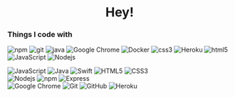 <h1 align="center">Hey!</h1>
<h3>Things I code with</h3>
<p>
  <img alt="npm" src="https://img.shields.io/badge/-NPM-CB3837?style=flat&logo=npm&logoColor=white" />
  <img alt="git" src="https://img.shields.io/badge/-Git-F05032?style=flat&logo=git&logoColor=white" />
  <img alt="java" src="https://img.shields.io/badge/-Java-e47225?style=flat&logo=java&logoColor=white" />
  <img alt="Google Chrome" src="https://img.shields.io/badge/-Google_Chrome-4C8BF5?style=flat&logo=googlechrome&logoColor=white" />  
  <img alt="Docker" src="https://img.shields.io/badge/-Docker-46a2f1?style=flat&logo=docker&logoColor=white" />
  <img alt="css3" src="https://img.shields.io/badge/-CSS3-1172b6?style=flat&logo=css3&logoColor=white" />
  <img alt="Heroku" src="https://img.shields.io/badge/-Heroku-430098?style=flat&logo=heroku&logoColor=white" />
  
  
  <img alt="html5" src="https://img.shields.io/badge/-HTML5-E34F26?style=flat&logo=html5&logoColor=white" />
  <img alt="JavaScript" src="https://img.shields.io/badge/-JavaScript-000000?style=flat-square&logo=javascript" />
  <img alt="Nodejs" src="https://img.shields.io/badge/-Node.js-43853d?style=flat&logo=Node.js&logoColor=white" />
</p>

![JavaScript](https://img.shields.io/badge/-JavaScript-c7ba52?style=flat&logo=javascript&logoColor=white)
![Java](https://img.shields.io/badge/-Java-007396?style=flat&logo=java&logoColor=white)
![Swift](https://img.shields.io/badge/-Swift-FA7343?style=flat&logo=swift&logoColor=white)
![HTML5](https://img.shields.io/badge/-HTML5-E34F26?style=flat&logo=html5&logoColor=white)
![CSS3](https://img.shields.io/badge/-CSS3-1572B6?style=flat&logo=css3&logoColor=white)
<br>
![Nodejs](https://img.shields.io/badge/-Nodejs-339933?style=flat&logo=Node.js&logoColor=white)
![npm](https://img.shields.io/badge/-npm-CB3837?style=flat&logo=npm&logoColor=white)
![Express](https://img.shields.io/badge/-Express-black?style=flat&logo=express&logoColor=white)
<br>
![Google Chrome](https://img.shields.io/badge/-Google_Chrome-4285F4?style=flat&logo=googlechrome&logoColor=white)
![Git](https://img.shields.io/badge/-Git-F05032?style=flat&logo=git&logoColor=white)
![GitHub](https://img.shields.io/badge/-GitHub-181717?style=flat&logo=github&logoColor=white)
![Heroku](https://img.shields.io/badge/-Heroku-430098?style=flat&logo=heroku&logoColor=white)
